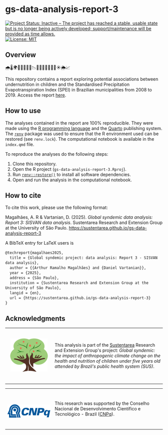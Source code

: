 # gs-data-analysis-report-3

<!-- badges: start -->
[![Project Status: Inactive – The project has reached a stable, usable state but is no longer being actively developed; support/maintenance will be provided as time allows.](https://www.repostatus.org/badges/latest/inactive.svg)](https://www.repostatus.org/#inactive)
[![License: MIT](https://img.shields.io/badge/License-MIT-green.svg)](https://opensource.org/licenses/MIT)
<!-- badges: end -->

## Overview

🌧️🌡️🌍👶📆🇧🇷🧮📉🌾🌱🍚🌽🚜🌳💧☀️🌦️📈

This repository contains a report exploring potential associations between undernutrition in children and the Standardised Precipitation Evapotranspiration Index (SPEI) in Brazilian municipalities from 2008 to 2019. Access the report [here](https://sustentarea.github.io/gs-data-analysis-report-3/).

## How to use

The analyses contained in the report are 100% reproducible. They were made using the [R programming language](https://www.r-project.org/) and the  [Quarto](https://quarto.org/) publishing system. The [`renv`](https://rstudio.github.io/renv/) package was used to ensure that the R environment used can be restored (see `renv.lock`). The computational notebook is available in the `index.qmd` file.

To reproduce the analyses do the following steps:

1. Clone this repository.
1. Open the R project (`gs-data-analysis-report-3.Rproj`).
1. Run [`renv::restore()`](https://rstudio.github.io/renv//reference/restore.html) to install all software dependencies.
1. Open and run the analysis in the computational notebook.

## How to cite

To cite this work, please use the following format:

Magalhães, A. R & Vartanian, D. (2025). *Global syndemic data analysis: Report 3: SISVAN data analysis*. Sustentarea Research and Extension Group at the University of São Paulo. https://sustentarea.github.io/gs-data-analysis-report-3

A BibTeX entry for LaTeX users is

```         
@techreport{magalhaes2025,
  title = {Global syndemic project: data analysis: Report 3 - SISVAN data analysis},
  author = {{Arthur Ramalho Magalhães} and {Daniel Vartanian}},
  year = {2025},
  address = {São Paulo},
  institution = {Sustentarea Research and Extension Group at the University of São Paulo},
  langid = {en},
  url = {https://sustentarea.github.io/gs-data-analysis-report-3}
}
```

## Acknowledgments

<table>
  <tr>
    <td width="30%">
      <br>
      <p align="center">
        <a href="https://www.gov.br/cnpq/"><img src="images/sustentarea-icon-rgb-150-dpi.png" width="120em"/></a>
      </p>
      <br>
    </td>
    <td width="70%">
      This analysis is part of the <a href="https://www.fsp.usp.br/sustentarea">Sustentarea</a> Research and Extension Group's project: <em>Global syndemic: the impact of anthropogenic climate change on the health and nutrition of children under five years old attended by Brazil's public health system (SUS)</em>.
    </td>
  </tr>
</table>

<table>
  <tr>
    <td width="30%"">
      <br>
      <p align="center">
        <br> <a href="https://www.gov.br/cnpq/"><img src="images/cnpq-logo.png" width="150em"/></a> 
      </p>
      <br>
    </td>
    <td width="70%">
      This research was supported by the Conselho Nacional de Desenvolvimento Científico e Tecnológico - Brazil (<a href="https://www.gov.br/cnpq/">CNPq</a>).
    </td>
  </tr>
</table>
